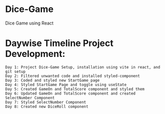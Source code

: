 # Dice-Game
Dice Game using React

# Daywise Timeline Project Development:
    Day 1: Project Dice-Game Setup, installation using vite in react, and git setup
    Day 2: Filtered unwanted code and installed styled-component
    Day 3: Coded and styled new StartGame page
    Day 4: Styled StartGame Page and toggle using useState
    Day 5: Created GameOn and TotalScore component and styled them
    Day 6: Updated GameOn and TotalScore component and created SelectNumber Component
    Day 7: Styled SelectNumber Component
    Day 8: Created new DiceRoll component